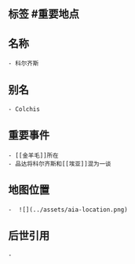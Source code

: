 ## 标签  #重要地点
## 名称
	- 科尔齐斯
## 别名
	- Colchis
## 重要事件
	- [[金羊毛]]所在
	- 品达将科尔齐斯和[[埃亚]]混为一谈
## 地图位置
	-  ![](../assets/aia-location.png)
## 后世引用
	-

